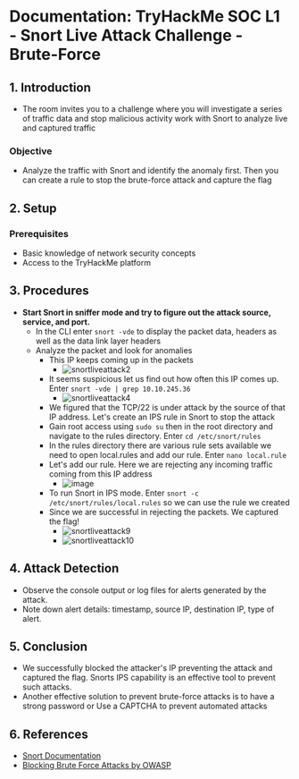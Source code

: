 # Documentation: TryHackMe SOC L1 - Snort Live Attack Challenge - Brute-Force

## 1. Introduction

- The room invites you to a challenge where you will investigate a series of traffic data and stop malicious activity work with Snort to analyze live and captured traffic
### Objective
- Analyze the traffic with Snort and identify the anomaly first. Then you can create a rule to stop the brute-force attack and capture the flag

## 2. Setup 
### Prerequisites

- Basic knowledge of network security concepts
- Access to the TryHackMe platform

## 3. Procedures

- **Start Snort in sniffer mode and try to figure out the attack source, service, and port.**
  - In the CLI enter `snort -vde` to display the packet data, headers as well as the data link layer headers
  - Analyze the packet and look for anomalies
    - This IP keeps coming up in the packets
      - ![snortliveattack2](https://github.com/abelmorad/TryHackMe-SOC1-Snort_LiveAttack/assets/110463619/b22ebf3c-25c5-40ca-8a89-b2ae43e2cfeb)
    - It seems suspicious let us find out how often this IP comes up. Enter `snort -vde | grep 10.10.245.36`
      - ![snortliveattack4](https://github.com/abelmorad/TryHackMe-SOC1-Snort_LiveAttack/assets/110463619/1cb8f16c-79a4-4598-b37b-1c6dc45d9e9a)
    - We figured that the TCP/22 is under attack by the source of that IP address. Let's create an IPS rule in Snort to stop the attack
    - Gain root access using `sudo su` then in the root directory and navigate to the rules directory. Enter `cd /etc/snort/rules`
    - In the rules directory there are various rule sets available we need to open local.rules and add our rule. Enter `nano local.rule`
    - Let's add our rule. Here we are rejecting any incoming traffic coming from this IP address
      - ![image](https://github.com/abelmorad/TryHackMe-SOC1-Snort_LiveAttack/assets/110463619/7088bd18-851d-4411-8f7c-4fc2a070dad2)
    - To run Snort in IPS mode. Enter `snort -c /etc/snort/rules/local.rules` so we can use the rule we created
    - Since we are successful in rejecting the packets. We captured the flag!
      - ![snortliveattack9](https://github.com/abelmorad/TryHackMe-SOC1-Snort_LiveAttack/assets/110463619/227e8368-cb9d-4b30-bcf6-3737c5934f60)
      - ![snortliveattack10](https://github.com/abelmorad/TryHackMe-SOC1-Snort_LiveAttack/assets/110463619/b01f16f2-2cf6-4cf1-961b-0de856f29bdd)
        
## 4. Attack Detection 

- Observe the console output or log files for alerts generated by the attack.
- Note down alert details: timestamp, source IP, destination IP, type of alert.

## 5. Conclusion

- We successfully blocked the attacker's IP preventing the attack and captured the flag. Snorts IPS capability is an effective tool to prevent such attacks.
- Another effective solution to prevent brute-force attacks is to have a strong password or Use a CAPTCHA to prevent automated attacks

## 6. References

- [Snort Documentation](http://manual-snort-org.s3-website-us-east-1.amazonaws.com/node4.html)
- [Blocking Brute Force Attacks by OWASP](https://owasp.org/www-community/controls/Blocking_Brute_Force_Attacks#:~:text=The%20most%20obvious%20way%20to,manually%20unlocked%20by%20an%20administrator.)



